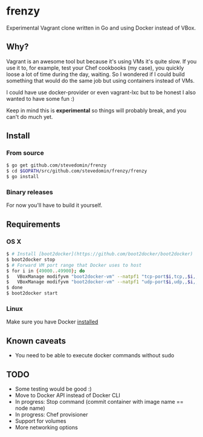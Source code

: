 frenzy
======

Experimental Vagrant clone written in Go and using Docker instead of VBox.

## Why?

Vagrant is an awesome tool but because it's using VMs it's quite slow.
If you use it to, for example, test your Chef cookbooks (my case), you quickly loose a lot of time during the day, waiting.
So I wondered if I could build something that would do the same job but using containers instead of VMs.

I could have use docker-provider or even vagrant-lxc but to be honest I also wanted to have some fun :)

Keep in mind this is **experimental** so things will probably break, and you can't do much yet.

## Install

### From source

```bash
$ go get github.com/stevedomin/frenzy
$ cd $GOPATH/src/github.com/stevedomin/frenzy/frenzy
$ go install
```

### Binary releases

For now you'll have to build it yourself.

## Requirements

### OS X

```bash
$ # Install [boot2docker](https://github.com/boot2docker/boot2docker)
$ boot2docker stop
$ # Forward VM port range that Docker uses to host
$ for i in {49000..49900}; do
$   VBoxManage modifyvm "boot2docker-vm" --natpf1 "tcp-port$i,tcp,,$i,,$i";
$   VBoxManage modifyvm "boot2docker-vm" --natpf1 "udp-port$i,udp,,$i,,$i";
$ done
$ boot2docker start
```

### Linux

Make sure you have Docker [installed](http://docs.docker.io/en/latest/installation/)

## Known caveats

* You need to be able to execute docker commands without sudo

## TODO

* Some testing would be good :)
* Move to Docker API instead of Docker CLI
* In progress: Stop command (commit container with image name == node name)
* In progress: Chef provisioner
* Support for volumes
* More networking options
